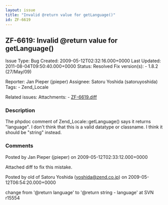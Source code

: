 ```yaml
---
layout: issue
title: "Invalid @return value for getLanguage()"
id: ZF-6619
---
```


ZF-6619: Invalid @return value for getLanguage()
------------------------------------------------

 Issue Type: Bug Created: 2009-05-12T02:32:16.000+0000 Last Updated: 2011-08-04T09:50:40.000+0000 Status: Resolved Fix version(s): - 1.8.2 (27/May/09)
 
 Reporter:  Jan Pieper (jpieper)  Assignee:  Satoru Yoshida (satoruyoshida)  Tags: - Zend\_Locale
 
 Related issues: 
 Attachments: - [ZF-6619.diff](/issues/secure/attachment/11925/ZF-6619.diff)
 
### Description

The phpdoc comment of Zend\_Locale::getLanguage() says it returns "language". I don't think that this is a valid datatype or classname. I think it should be "string" instead.

 

 

### Comments

Posted by Jan Pieper (jpieper) on 2009-05-12T02:33:12.000+0000

Attached diff to fix this mistake.

 

 

Posted by old of Satoru Yoshida (yoshida@zend.co.jp) on 2009-05-12T06:54:20.000+0000

change from '@return language' to '@return string - language' at SVN r15554

 

 